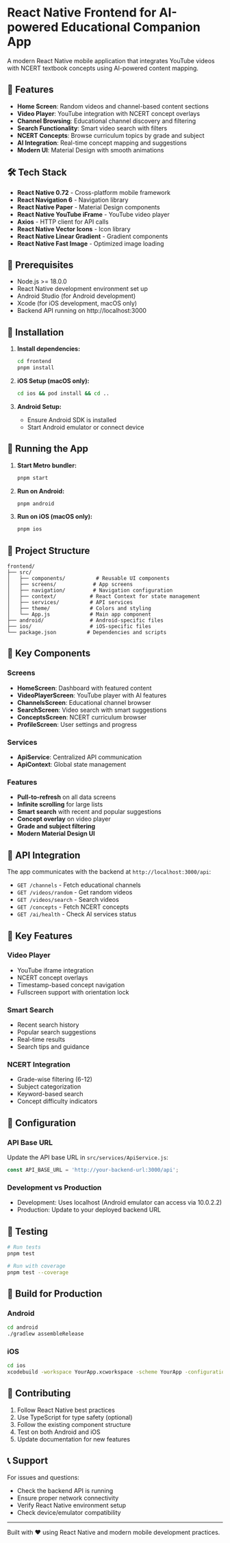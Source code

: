 # React Native Frontend for AI-powered Educational Companion App

A modern React Native mobile application that integrates YouTube videos with NCERT textbook concepts using AI-powered content mapping.

## 🚀 Features

- **Home Screen**: Random videos and channel-based content sections
- **Video Player**: YouTube integration with NCERT concept overlays
- **Channel Browsing**: Educational channel discovery and filtering
- **Search Functionality**: Smart video search with filters
- **NCERT Concepts**: Browse curriculum topics by grade and subject
- **AI Integration**: Real-time concept mapping and suggestions
- **Modern UI**: Material Design with smooth animations

## 🛠️ Tech Stack

- **React Native 0.72** - Cross-platform mobile framework
- **React Navigation 6** - Navigation library
- **React Native Paper** - Material Design components
- **React Native YouTube iFrame** - YouTube video player
- **Axios** - HTTP client for API calls
- **React Native Vector Icons** - Icon library
- **React Native Linear Gradient** - Gradient components
- **React Native Fast Image** - Optimized image loading

## 📱 Prerequisites

- Node.js >= 18.0.0
- React Native development environment set up
- Android Studio (for Android development)
- Xcode (for iOS development, macOS only)
- Backend API running on http://localhost:3000

## 🔧 Installation

1. **Install dependencies:**
   ```bash
   cd frontend
   pnpm install
   ```

2. **iOS Setup (macOS only):**
   ```bash
   cd ios && pod install && cd ..
   ```

3. **Android Setup:**
   - Ensure Android SDK is installed
   - Start Android emulator or connect device

## 🚀 Running the App

1. **Start Metro bundler:**
   ```bash
   pnpm start
   ```

2. **Run on Android:**
   ```bash
   pnpm android
   ```

3. **Run on iOS (macOS only):**
   ```bash
   pnpm ios
   ```

## 📂 Project Structure

```
frontend/
├── src/
│   ├── components/          # Reusable UI components
│   ├── screens/            # App screens
│   ├── navigation/         # Navigation configuration
│   ├── context/           # React Context for state management
│   ├── services/          # API services
│   ├── theme/             # Colors and styling
│   └── App.js             # Main app component
├── android/               # Android-specific files
├── ios/                   # iOS-specific files
└── package.json          # Dependencies and scripts
```

## 🎨 Key Components

### Screens
- **HomeScreen**: Dashboard with featured content
- **VideoPlayerScreen**: YouTube player with AI features
- **ChannelsScreen**: Educational channel browser
- **SearchScreen**: Video search with smart suggestions
- **ConceptsScreen**: NCERT curriculum browser
- **ProfileScreen**: User settings and progress

### Services
- **ApiService**: Centralized API communication
- **ApiContext**: Global state management

### Features
- **Pull-to-refresh** on all data screens
- **Infinite scrolling** for large lists
- **Smart search** with recent and popular suggestions
- **Concept overlay** on video player
- **Grade and subject filtering**
- **Modern Material Design UI**

## 🔗 API Integration

The app communicates with the backend at `http://localhost:3000/api`:

- `GET /channels` - Fetch educational channels
- `GET /videos/random` - Get random videos
- `GET /videos/search` - Search videos
- `GET /concepts` - Fetch NCERT concepts
- `GET /ai/health` - Check AI services status

## 🎯 Key Features

### Video Player
- YouTube iframe integration
- NCERT concept overlays
- Timestamp-based concept navigation
- Fullscreen support with orientation lock

### Smart Search
- Recent search history
- Popular search suggestions
- Real-time results
- Search tips and guidance

### NCERT Integration
- Grade-wise filtering (6-12)
- Subject categorization
- Keyword-based search
- Concept difficulty indicators

## 🔧 Configuration

### API Base URL
Update the API base URL in `src/services/ApiService.js`:
```javascript
const API_BASE_URL = 'http://your-backend-url:3000/api';
```

### Development vs Production
- Development: Uses localhost (Android emulator can access via 10.0.2.2)
- Production: Update to your deployed backend URL

## 🧪 Testing

```bash
# Run tests
pnpm test

# Run with coverage
pnpm test --coverage
```

## 📱 Build for Production

### Android
```bash
cd android
./gradlew assembleRelease
```

### iOS
```bash
cd ios
xcodebuild -workspace YourApp.xcworkspace -scheme YourApp -configuration Release
```

## 🤝 Contributing

1. Follow React Native best practices
2. Use TypeScript for type safety (optional)
3. Follow the existing component structure
4. Test on both Android and iOS
5. Update documentation for new features

## 📞 Support

For issues and questions:
- Check the backend API is running
- Ensure proper network connectivity
- Verify React Native environment setup
- Check device/emulator compatibility

---

Built with ❤️ using React Native and modern mobile development practices.
